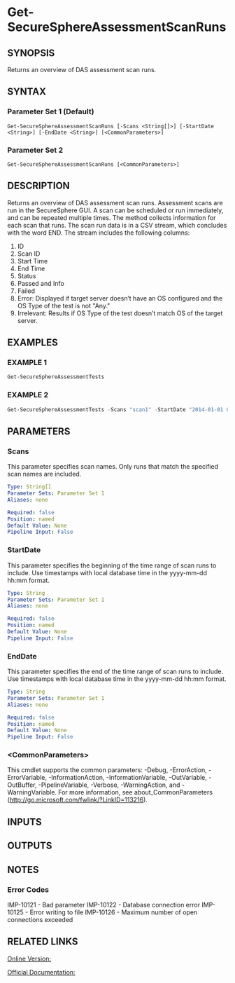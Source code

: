 ﻿# Get-SecureSphereAssessmentScanRuns

## SYNOPSIS
Returns an overview of DAS assessment scan runs.

## SYNTAX

### Parameter Set 1 (Default)
```
Get-SecureSphereAssessmentScanRuns [-Scans <String[]>] [-StartDate <String>] [-EndDate <String>] [<CommonParameters>]
```

### Parameter Set 2
```
Get-SecureSphereAssessmentScanRuns [<CommonParameters>]
```

## DESCRIPTION
Returns an overview of DAS assessment scan runs. Assessment scans are run in the SecureSphere GUI. A scan can be scheduled or run immediately, and can be repeated multiple times. The method collects information for each scan that runs. The scan run data is in a CSV stream, which concludes with the word END. The stream includes the following columns:
1. ID
2. Scan ID
3. Start Time
4. End Time
5. Status
6. Passed and Info
7. Failed
8. Error: Displayed if target server doesn’t have an OS configured and the OS Type of the test is not "Any."
9. Irrelevant: Results if OS Type of the test doesn’t match OS of the target server.

## EXAMPLES

### EXAMPLE 1

```powershell
Get-SecureSphereAssessmentTests
```

### EXAMPLE 2

```powershell
Get-SecureSphereAssessmentTests -Scans "scan1" -StartDate "2014-01-01 08:00" -EndDate "2014-01-01 09:00"
```

## PARAMETERS

### Scans
This parameter specifies scan names. Only runs that match the specified scan names are included.

```yaml
Type: String[]
Parameter Sets: Parameter Set 1
Aliases: none

Required: false
Position: named
Default Value: None
Pipeline Input: False
```

### StartDate
This parameter specifies the beginning of the time range of scan runs to include. Use timestamps with local database time in the yyyy-mm-dd hh:mm format.

```yaml
Type: String
Parameter Sets: Parameter Set 1
Aliases: none

Required: false
Position: named
Default Value: None
Pipeline Input: False
```

### EndDate
This parameter specifies the end of the time range of scan runs to include. Use timestamps with local database time in the yyyy-mm-dd hh:mm format.

```yaml
Type: String
Parameter Sets: Parameter Set 1
Aliases: none

Required: false
Position: named
Default Value: None
Pipeline Input: False
```

### \<CommonParameters\>
This cmdlet supports the common parameters: -Debug, -ErrorAction, -ErrorVariable, -InformationAction, -InformationVariable, -OutVariable, -OutBuffer, -PipelineVariable, -Verbose, -WarningAction, and -WarningVariable. For more information, see about_CommonParameters (http://go.microsoft.com/fwlink/?LinkID=113216).

## INPUTS

## OUTPUTS

## NOTES

### Error Codes
IMP-10121 - Bad parameter
IMP-10122 - Database connection error
IMP-10125 - Error writing to file
IMP-10126 - Maximum number of open connections exceeded

## RELATED LINKS

[Online Version:](https://github.com/akshinmustafayev/SecureSpherePS/tree/master/Documentation)

[Official Documentation:](https://docs.imperva.com/bundle/v13.6-api-reference-guide/page/61719.htm)



